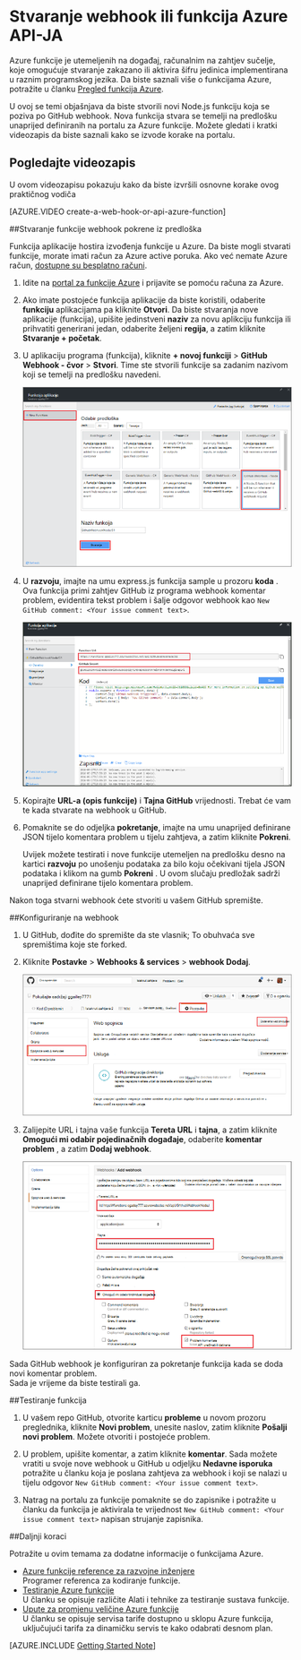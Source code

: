 <properties
   pageTitle="Stvaranje priključak web ili funkcija Azure API | Microsoft Azure"
   description="Koristite funkcije Azure da biste stvorili funkciju koja se poziva WebHook ili API poziva."
   services="azure-functions"
   documentationCenter="na"
   authors="ggailey777"
   manager="erikre"
   editor=""
   tags=""
   />

<tags
   ms.service="functions"
   ms.devlang="multiple"
   ms.topic="get-started-article"
   ms.tgt_pltfrm="multiple"
   ms.workload="na"
   ms.date="08/30/2016"
   ms.author="glenga"/>
   
# <a name="create-a-webhook-or-api-azure-function"></a>Stvaranje webhook ili funkcija Azure API-JA

Azure funkcije je utemeljenih na događaj, računalnim na zahtjev sučelje, koje omogućuje stvaranje zakazano ili aktivira šifru jedinica implementirana u raznim programskog jezika. Da biste saznali više o funkcijama Azure, potražite u članku [Pregled funkcija Azure](functions-overview.md).

U ovoj se temi objašnjava da biste stvorili novi Node.js funkciju koja se poziva po GitHub webhook. Nova funkcija stvara se temelji na predlošku unaprijed definiranih na portalu za Azure funkcije. Možete gledati i kratki videozapis da biste saznali kako se izvode korake na portalu.

## <a name="watch-the-video"></a>Pogledajte videozapis

U ovom videozapisu pokazuju kako da biste izvršili osnovne korake ovog praktičnog vodiča 

[AZURE.VIDEO create-a-web-hook-or-api-azure-function]

##<a name="create-a-webhook-triggered-function-from-the-template"></a>Stvaranje funkcije webhook pokrene iz predloška

Funkcija aplikacije hostira izvođenja funkcije u Azure. Da biste mogli stvarati funkcije, morate imati račun za Azure active poruka. Ako već nemate Azure račun, [dostupne su besplatno računi](https://azure.microsoft.com/free/). 

1. Idite na [portal za funkcije Azure](https://functions.azure.com/signin) i prijavite se pomoću računa za Azure.

2. Ako imate postojeće funkcija aplikacije da biste koristili, odaberite **funkciju** aplikacijama pa kliknite **Otvori**. Da biste stvaranja nove aplikacije (funkcija), upišite jedinstveni **naziv** za novu aplikciju funkcija ili prihvatiti generirani jedan, odaberite željeni **regija**, a zatim kliknite **Stvaranje + početak**. 

3. U aplikaciju programa (funkcija), kliknite **+ novoj funkciji** > **GitHub Webhook - čvor** > **Stvori**. Time ste stvorili funkcije sa zadanim nazivom koji se temelji na predlošku navedeni. 

    ![Stvaranje nove GitHub webhook (funkcija)](./media/functions-create-a-web-hook-or-api-function/functions-create-new-github-webhook.png) 

4. U **razvoju**, imajte na umu express.js funkcija sample u prozoru **koda** . Ova funkcija primi zahtjev GitHub iz programa webhook komentar problem, evidentira tekst problem i šalje odgovor webhook kao `New GitHub comment: <Your issue comment text>`.


    ![Stvaranje nove GitHub webhook (funkcija)](./media/functions-create-a-web-hook-or-api-function/functions-new-webhook-in-portal.png) 

5. Kopirajte **URL-a (opis funkcije)** i **Tajna GitHub** vrijednosti. Trebat će vam te kada stvarate na webhook u GitHub. 

6. Pomaknite se do odjeljka **pokretanje**, imajte na umu unaprijed definirane JSON tijelo komentara problem u tijelu zahtjeva, a zatim kliknite **Pokreni**. 
 
    Uvijek možete testirati i nove funkcije utemeljen na predlošku desno na kartici **razvoju** po unošenju podataka za bilo koju očekivani tijela JSON podataka i klikom na gumb **Pokreni** . U ovom slučaju predložak sadrži unaprijed definirane tijelo komentara problem. 
 
Nakon toga stvarni webhook ćete stvoriti u vašem GitHub spremište.

##<a name="configure-the-webhook"></a>Konfiguriranje na webhook

1. U GitHub, dođite do spremište da ste vlasnik; To obuhvaća sve spremištima koje ste forked.
 
2. Kliknite **Postavke** > **Webhooks & services** > **webhook Dodaj**.

    ![Stvaranje nove GitHub webhook (funkcija)](./media/functions-create-a-web-hook-or-api-function/functions-create-new-github-webhook-2.png)   

3. Zalijepite URL i tajna vaše funkcija **Tereta URL** i **tajna**, a zatim kliknite **Omogući mi odabir pojedinačnih događaje**, odaberite **komentar problem** , a zatim **Dodaj webhook**.

    ![Stvaranje nove GitHub webhook (funkcija)](./media/functions-create-a-web-hook-or-api-function/functions-create-new-github-webhook-3.png) 

Sada GitHub webhook je konfiguriran za pokretanje funkcija kada se doda novi komentar problem.  
Sada je vrijeme da biste testirali ga.

##<a name="test-the-function"></a>Testiranje funkcija

1. U vašem repo GitHub, otvorite karticu **probleme** u novom prozoru preglednika, kliknite **Novi problem**, unesite naslov, zatim kliknite **Pošalji novi problem**. Možete otvoriti i postojeće problem.

2. U problem, upišite komentar, a zatim kliknite **komentar**. Sada možete vratiti u svoje nove webhook u GitHub u odjeljku **Nedavne isporuka** potražite u članku koja je poslana zahtjeva za webhook i koji se nalazi u tijelu odgovor `New GitHub comment: <Your issue comment text>`.

3. Natrag na portalu za funkcije pomaknite se do zapisnike i potražite u članku da funkcija je aktivirala te vrijednost `New GitHub comment: <Your issue comment text>` napisan strujanje zapisnika.


##<a name="next-steps"></a>Daljnji koraci

Potražite u ovim temama za dodatne informacije o funkcijama Azure.

+ [Azure funkcije reference za razvojne inženjere](functions-reference.md)  
Programer referenca za kodiranje funkcije.
+ [Testiranje Azure funkcije](functions-test-a-function.md)  
U članku se opisuje različite Alati i tehnike za testiranje sustava funkcije.
+ [Upute za promjenu veličine Azure funkcije](functions-scale.md)  
U članku se opisuje servisa tarife dostupno u sklopu Azure funkcija, uključujući tarifa za dinamičku servis te kako odabrati desnom plan.  


[AZURE.INCLUDE [Getting Started Note](../../includes/functions-get-help.md)]
